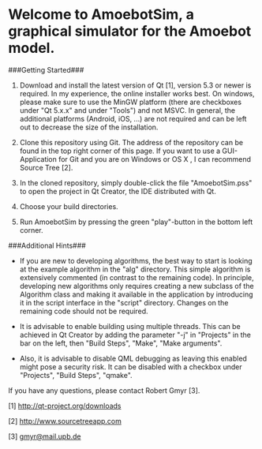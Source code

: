 # Welcome to AmoebotSim, a graphical simulator for the Amoebot model. #

###Getting Started###

1. Download and install the latest version of Qt [1], version 5.3 or newer is required. In my experience, the online installer works best. On windows, please make sure to use the MinGW platform (there are checkboxes under "Qt 5.x.x" and under "Tools") and not MSVC. In general, the additional platforms (Android, iOS, ...) are not required and can be left out to decrease the size of the installation.

2. Clone this repository using Git. The address of the repository can be found in the top right corner of this page. If you want to use a GUI-Application for Git and you are on Windows or OS X , I can recommend Source Tree [2].

3. In the cloned repository, simply double-click the file "AmoebotSim.pss" to open the project in Qt Creator, the IDE distributed with Qt.

4. Choose your build directories.

5. Run AmoebotSim by pressing the green "play"-button in the bottom left corner.

###Additional Hints###

- If you are new to developing algorithms, the best way to start is looking at the example algorithm in the "alg" directory. This simple algorithm is extensively commented (in contrast to the remaining code). In principle, developing new algorithms only requires creating a new subclass of the Algorithm class and making it available in the application by introducing it in the script interface in the "script" directory. Changes on the remaining code should not be required.

- It is advisable to enable building using multiple threads. This can be achieved in Qt Creator by adding the parameter "-j" in "Projects" in the bar on the left, then "Build Steps", "Make", "Make arguments".

- Also, it is advisable to disable QML debugging as leaving this enabled might pose a security risk. It can be disabled with a checkbox under "Projects", "Build Steps", "qmake".

If you have any questions, please contact Robert Gmyr [3].


[1] http://qt-project.org/downloads

[2] http://www.sourcetreeapp.com

[3] gmyr@mail.upb.de

